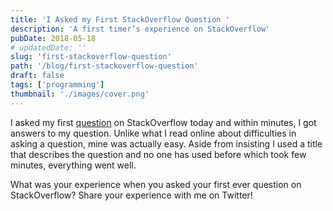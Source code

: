 ```yaml
---
title: 'I Asked my First StackOverflow Question '
description: 'A first timer’s experience on StackOverflow'
pubDate: 2018-05-18
# updatedDate: ''
slug: 'first-stackoverflow-question'
path: '/blog/first-stackoverflow-question'
draft: false
tags: ['programming']
thumbnail: './images/cover.png'
---
```


I asked my first [question](https://stackoverflow.com/questions/50488003/why-does-my-replace-methods-throws-an-error) on StackOverflow today and within minutes, I got answers to my question. Unlike what I read online about difficulties in asking a question, mine was actually easy. Aside from insisting I used a title that describes the question and no one has used before which took few minutes, everything went well.

What was your experience when you asked your first ever question on StackOverflow? Share your experience with me on Twitter!
